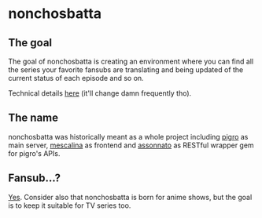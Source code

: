 nonchosbatta
============

The goal
--------
The goal of nonchosbatta is creating an environment where you can find all the series your favorite fansubs are translating and being updated of the current status of each episode and so on.

Technical details [here](https://gist.github.com/RoxasShadow/5c1a5ad492920c0865aa) (it'll change damn frequently tho).

The name
--------
nonchosbatta was historically meant as a whole project including [pigro](https://github.com/nonchosbatta/pigro) as main server, [mescalina](https://github.com/nonchosbatta/mescalina) as frontend and [assonnato](https://github.com/nonchosbatta/assonnato) as RESTful wrapper gem for pigro's APIs.

Fansub...?
----------
[Yes](https://en.wikipedia.org/wiki/Fansub).
Consider also that nonchosbatta is born for anime shows, but the goal is to keep it suitable for TV series too.

